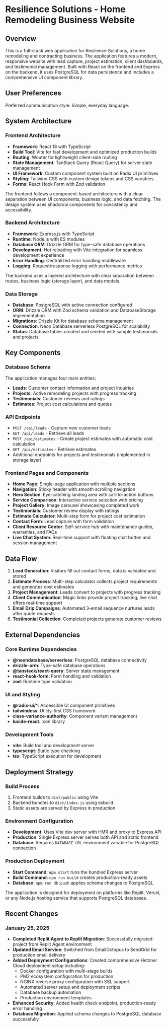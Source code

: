 # Resilience Solutions - Home Remodeling Business Website

## Overview

This is a full-stack web application for Resilience Solutions, a home remodeling and contracting business. The application features a modern, responsive website with lead capture, project estimation, client dashboards, and testimonial management. Built with React on the frontend and Express on the backend, it uses PostgreSQL for data persistence and includes a comprehensive UI component library.

## User Preferences

Preferred communication style: Simple, everyday language.

## System Architecture

### Frontend Architecture
- **Framework**: React 18 with TypeScript
- **Build Tool**: Vite for fast development and optimized production builds
- **Routing**: Wouter for lightweight client-side routing
- **State Management**: TanStack Query (React Query) for server state management
- **UI Framework**: Custom component system built on Radix UI primitives
- **Styling**: Tailwind CSS with custom design tokens and CSS variables
- **Forms**: React Hook Form with Zod validation

The frontend follows a component-based architecture with a clear separation between UI components, business logic, and data fetching. The design system uses shadcn/ui components for consistency and accessibility.

### Backend Architecture
- **Framework**: Express.js with TypeScript
- **Runtime**: Node.js with ES modules
- **Database ORM**: Drizzle ORM for type-safe database operations
- **Development**: Hot reloading with Vite integration for seamless development experience
- **Error Handling**: Centralized error handling middleware
- **Logging**: Request/response logging with performance metrics

The backend uses a layered architecture with clear separation between routes, business logic (storage layer), and data models.

### Data Storage
- **Database**: PostgreSQL with active connection configured
- **ORM**: Drizzle ORM with Zod schema validation and DatabaseStorage implementation
- **Migrations**: Drizzle Kit for database schema management
- **Connection**: Neon Database serverless PostgreSQL for scalability
- **Status**: Database tables created and seeded with sample testimonials and projects

## Key Components

### Database Schema
The application manages four main entities:
- **Leads**: Customer contact information and project inquiries
- **Projects**: Active remodeling projects with progress tracking
- **Testimonials**: Customer reviews and ratings
- **Estimates**: Project cost calculations and quotes

### API Endpoints
- `POST /api/leads` - Capture new customer leads
- `GET /api/leads` - Retrieve all leads
- `POST /api/estimates` - Create project estimates with automatic cost calculation
- `GET /api/estimates` - Retrieve estimates
- Additional endpoints for projects and testimonials (implemented in storage layer)

### Frontend Pages and Components
- **Home Page**: Single-page application with multiple sections
- **Navigation**: Sticky header with smooth scrolling navigation
- **Hero Section**: Eye-catching landing area with call-to-action buttons
- **Service Comparison**: Interactive service selection with pricing
- **Project Gallery**: Image carousel showcasing completed work
- **Testimonials**: Customer review display with ratings
- **Estimate Calculator**: Multi-step form for project cost estimation
- **Contact Form**: Lead capture with form validation
- **Client Resource Center**: Self-service hub with maintenance guides, warranties, and FAQs
- **Live Chat System**: Real-time support with floating chat button and session management

## Data Flow

1. **Lead Generation**: Visitors fill out contact forms, data is validated and stored
2. **Estimate Process**: Multi-step calculator collects project requirements and generates cost estimates
3. **Project Management**: Leads convert to projects with progress tracking
4. **Client Communication**: Magic links provide project tracking; live chat offers real-time support
5. **Email Drip Campaigns**: Automated 3-email sequence nurtures leads after quote requests
5. **Testimonial Collection**: Completed projects generate customer reviews

## External Dependencies

### Core Runtime Dependencies
- **@neondatabase/serverless**: PostgreSQL database connectivity
- **drizzle-orm**: Type-safe database operations
- **@tanstack/react-query**: Server state management
- **react-hook-form**: Form handling and validation
- **zod**: Runtime type validation

### UI and Styling
- **@radix-ui/***: Accessible UI component primitives
- **tailwindcss**: Utility-first CSS framework
- **class-variance-authority**: Component variant management
- **lucide-react**: Icon library

### Development Tools
- **vite**: Build tool and development server
- **typescript**: Static type checking
- **tsx**: TypeScript execution for development

## Deployment Strategy

### Build Process
1. Frontend builds to `dist/public` using Vite
2. Backend bundles to `dist/index.js` using esbuild
3. Static assets are served by Express in production

### Environment Configuration
- **Development**: Uses Vite dev server with HMR and proxy to Express API
- **Production**: Single Express server serves both API and static frontend
- **Database**: Requires `DATABASE_URL` environment variable for PostgreSQL connection

### Production Deployment
- **Start Command**: `npm start` runs the bundled Express server
- **Build Command**: `npm run build` creates production-ready assets
- **Database**: `npm run db:push` applies schema changes to PostgreSQL

The application is designed for deployment on platforms like Replit, Vercel, or any Node.js hosting service that supports PostgreSQL databases.

## Recent Changes

### January 25, 2025
- **Completed Replit Agent to Replit Migration**: Successfully migrated project from Replit Agent environment
- **Updated Email Service**: Switched from EmailOctopus to SendGrid for production email delivery
- **Added Deployment Configurations**: Created comprehensive Hetzner Cloud deployment setup including:
  - Docker configuration with multi-stage builds
  - PM2 ecosystem configuration for production
  - NGINX reverse proxy configuration with SSL support
  - Automated server setup and deployment scripts
  - Database backup automation
  - Production environment templates
- **Enhanced Security**: Added health check endpoint, production-ready error handling
- **Database Migration**: Applied schema changes to PostgreSQL database successfully